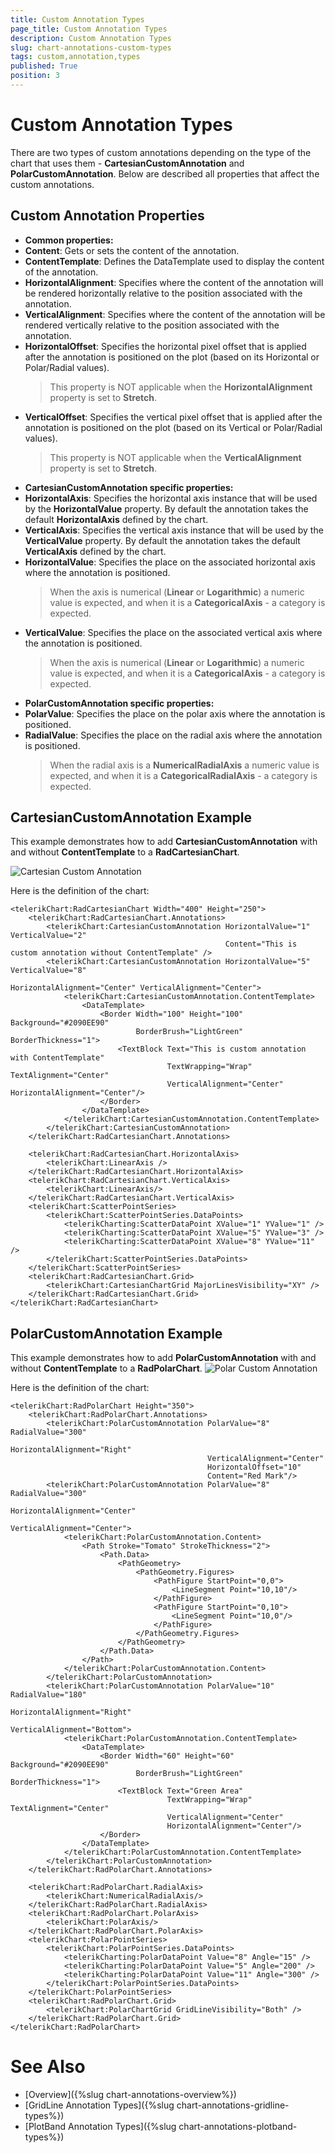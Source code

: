 ```yaml
---
title: Custom Annotation Types
page_title: Custom Annotation Types
description: Custom Annotation Types
slug: chart-annotations-custom-types
tags: custom,annotation,types
published: True
position: 3
---
```


# Custom Annotation Types

There are two types of custom annotations depending on the type of the chart that uses them -
**CartesianCustomAnnotation** and **PolarCustomAnnotation**. Below are described all properties that affect the custom annotations.

## Custom Annotation Properties

* **Common properties:**
* **Content**: Gets or sets the content of the annotation.
* **ContentTemplate**: Defines the DataTemplate used to display the content of the annotation.
* **HorizontalAlignment**: Specifies where the content of the annotation will be rendered horizontally relative to the position associated with the annotation.
* **VerticalAlignment**: Specifies where the content of the annotation will be rendered vertically relative to the position associated with the annotation.
* **HorizontalOffset**: Specifies the horizontal pixel offset that is applied after the annotation is positioned on the plot (based on its Horizontal or Polar/Radial values).
	>This property is NOT applicable when the **HorizontalAlignment** property is set to **Stretch**.
* **VerticalOffset**: Specifies the vertical pixel offset that is applied after the annotation is positioned on the plot (based on its Vertical or Polar/Radial values).
	>This property is NOT applicable when the **VerticalAlignment** property is set to **Stretch**.
* **CartesianCustomAnnotation specific properties:**
* **HorizontalAxis**: Specifies the horizontal axis instance that will be used by the **HorizontalValue** property. By default the annotation takes the default **HorizontalAxis** defined by the chart.
* **VerticalAxis**: Specifies the vertical axis instance that will be used by the **VerticalValue** property. By default the annotation takes the default **VerticalAxis** defined by the chart.
* **HorizontalValue**: Specifies the place on the associated horizontal axis where the annotation is positioned.
	>When the axis is numerical (**Linear** or **Logarithmic**) a numeric value is expected, and when it is a **CategoricalAxis** - a category is expected.
* **VerticalValue**: Specifies the place on the associated vertical axis where the annotation is positioned.
	>When the axis is numerical (**Linear** or **Logarithmic**) a numeric value is expected, and when it is a **CategoricalAxis** - a category is expected.
* **PolarCustomAnnotation specific properties:**
* **PolarValue**: Specifies the place on the polar axis where the annotation is positioned.
* **RadialValue**: Specifies the place on the radial axis where the annotation is positioned.
	>When the radial axis is a **NumericalRadialAxis** a numeric value is expected, and when it is a **CategoricalRadialAxis** - a category is expected.

## CartesianCustomAnnotation Example

This example demonstrates how to add **CartesianCustomAnnotation** with and without **ContentTemplate** to a **RadCartesianChart**.

![Cartesian Custom Annotation](images/CartesianCustomAnnotation.png)

Here is the definition of the chart:

	<telerikChart:RadCartesianChart Width="400" Height="250">
	    <telerikChart:RadCartesianChart.Annotations>
	        <telerikChart:CartesianCustomAnnotation HorizontalValue="1" VerticalValue="2" 
	                                                Content="This is custom annotation without ContentTemplate" />
	        <telerikChart:CartesianCustomAnnotation HorizontalValue="5" VerticalValue="8" 
	                                                HorizontalAlignment="Center" VerticalAlignment="Center">
	            <telerikChart:CartesianCustomAnnotation.ContentTemplate>
	                <DataTemplate>
	                    <Border Width="100" Height="100" Background="#2090EE90" 
	                            BorderBrush="LightGreen" BorderThickness="1">
	                        <TextBlock Text="This is custom annotation with ContentTemplate" 
	                                   TextWrapping="Wrap" TextAlignment="Center"
	                                   VerticalAlignment="Center" HorizontalAlignment="Center"/>
	                    </Border>
	                </DataTemplate>
	            </telerikChart:CartesianCustomAnnotation.ContentTemplate>
	        </telerikChart:CartesianCustomAnnotation>
	    </telerikChart:RadCartesianChart.Annotations>
	
	    <telerikChart:RadCartesianChart.HorizontalAxis>
	        <telerikChart:LinearAxis />
	    </telerikChart:RadCartesianChart.HorizontalAxis>
	    <telerikChart:RadCartesianChart.VerticalAxis>
	        <telerikChart:LinearAxis/>
	    </telerikChart:RadCartesianChart.VerticalAxis>
	    <telerikChart:ScatterPointSeries>
	        <telerikChart:ScatterPointSeries.DataPoints>
	            <telerikCharting:ScatterDataPoint XValue="1" YValue="1" />
	            <telerikCharting:ScatterDataPoint XValue="5" YValue="3" />
	            <telerikCharting:ScatterDataPoint XValue="8" YValue="11" />
	        </telerikChart:ScatterPointSeries.DataPoints>
	    </telerikChart:ScatterPointSeries>
	    <telerikChart:RadCartesianChart.Grid>
	        <telerikChart:CartesianChartGrid MajorLinesVisibility="XY" />
	    </telerikChart:RadCartesianChart.Grid>
	</telerikChart:RadCartesianChart>

## PolarCustomAnnotation Example

This example demonstrates how to add **PolarCustomAnnotation** with and without **ContentTemplate** to a **RadPolarChart**.
![Polar Custom Annotation](images/PolarCustomAnnotation.png)

Here is the definition of the chart:

	<telerikChart:RadPolarChart Height="350">
	    <telerikChart:RadPolarChart.Annotations>
	        <telerikChart:PolarCustomAnnotation PolarValue="8" RadialValue="300"
	                                            HorizontalAlignment="Right"
	                                            VerticalAlignment="Center"
	                                            HorizontalOffset="10"
	                                            Content="Red Mark"/>
	        <telerikChart:PolarCustomAnnotation PolarValue="8" RadialValue="300"
	                                            HorizontalAlignment="Center"
	                                            VerticalAlignment="Center">
	            <telerikChart:PolarCustomAnnotation.Content>
	                <Path Stroke="Tomato" StrokeThickness="2">
	                    <Path.Data>
	                        <PathGeometry>
	                            <PathGeometry.Figures>
	                                <PathFigure StartPoint="0,0">
	                                    <LineSegment Point="10,10"/>
	                                </PathFigure>
	                                <PathFigure StartPoint="0,10">
	                                    <LineSegment Point="10,0"/>
	                                </PathFigure>
	                            </PathGeometry.Figures>
	                        </PathGeometry>
	                    </Path.Data>
	                </Path>
	            </telerikChart:PolarCustomAnnotation.Content>
	        </telerikChart:PolarCustomAnnotation>
	        <telerikChart:PolarCustomAnnotation PolarValue="10" RadialValue="180"
	                                            HorizontalAlignment="Right"
	                                            VerticalAlignment="Bottom">
	            <telerikChart:PolarCustomAnnotation.ContentTemplate>
	                <DataTemplate>
	                    <Border Width="60" Height="60" Background="#2090EE90" 
	                            BorderBrush="LightGreen" BorderThickness="1">
	                        <TextBlock Text="Green Area" 
	                                   TextWrapping="Wrap" TextAlignment="Center"
	                                   VerticalAlignment="Center" 
	                                   HorizontalAlignment="Center"/>
	                    </Border>
	                </DataTemplate>
	            </telerikChart:PolarCustomAnnotation.ContentTemplate>
	        </telerikChart:PolarCustomAnnotation>
	    </telerikChart:RadPolarChart.Annotations>
	
	    <telerikChart:RadPolarChart.RadialAxis>
	        <telerikChart:NumericalRadialAxis/>
	    </telerikChart:RadPolarChart.RadialAxis>
	    <telerikChart:RadPolarChart.PolarAxis>
	        <telerikChart:PolarAxis/>
	    </telerikChart:RadPolarChart.PolarAxis>
	    <telerikChart:PolarPointSeries>
	        <telerikChart:PolarPointSeries.DataPoints>
	            <telerikCharting:PolarDataPoint Value="8" Angle="15" />
	            <telerikCharting:PolarDataPoint Value="5" Angle="200" />
	            <telerikCharting:PolarDataPoint Value="11" Angle="300" />
	        </telerikChart:PolarPointSeries.DataPoints>
	    </telerikChart:PolarPointSeries>
	    <telerikChart:RadPolarChart.Grid>
	        <telerikChart:PolarChartGrid GridLineVisibility="Both" />
	    </telerikChart:RadPolarChart.Grid>
	</telerikChart:RadPolarChart>

# See Also

 * [Overview]({%slug chart-annotations-overview%})
 * [GridLine Annotation Types]({%slug chart-annotations-gridline-types%})
 * [PlotBand Annotation Types]({%slug chart-annotations-plotband-types%})
